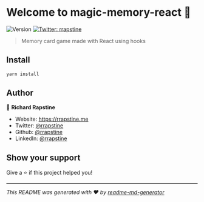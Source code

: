 # Welcome to magic-memory-react 👋

![Version](https://img.shields.io/badge/version-0.0.0-blue.svg?cacheSeconds=2592000)
[![Twitter: rrapstine](https://img.shields.io/twitter/follow/rrapstine.svg?style=social)](https://twitter.com/rrapstine)

> Memory card game made with React using hooks

## Install

```sh
yarn install
```

## Author

👤 **Richard Rapstine**

- Website: https://rrapstine.me
- Twitter: [@rrapstine](https://twitter.com/rrapstine)
- Github: [@rrapstine](https://github.com/rrapstine)
- LinkedIn: [@rrapstine](https://linkedin.com/in/rrapstine)

## Show your support

Give a ⭐️ if this project helped you!

---

_This README was generated with ❤️ by [readme-md-generator](https://github.com/kefranabg/readme-md-generator)_
